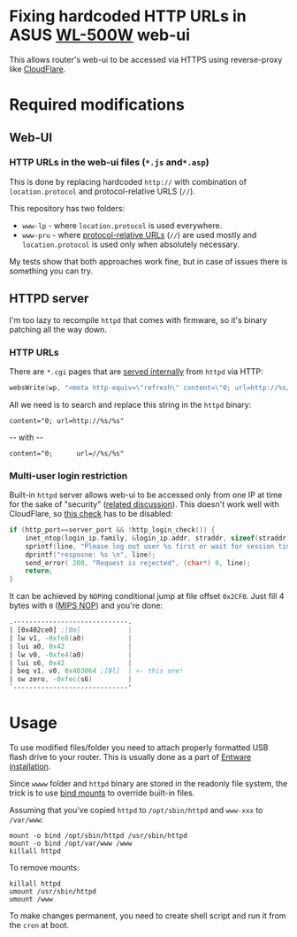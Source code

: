 # Fixing hardcoded HTTP URLs in ASUS [WL-500W](https://github.com/wl500g/wl500g) web-ui

This allows router's web-ui to be accessed via HTTPS using reverse-proxy like [CloudFlare](https://www.cloudflare.com/).

# Required modifications

## Web-UI

### HTTP URLs in the web-ui files (`*.js` and`*.asp`)

This is done by replacing hardcoded `http://` with combination of `location.protocol` and protocol-relative URLS (`//`).

This repository has two folders:

* `www-lp` - where `location.protocol` is used everywhere.
* `www-pru` - where [protocol-relative URLs](https://www.paulirish.com/2010/the-protocol-relative-url/) (`//`) are used mostly and `location.protocol` is used only when absolutely necessary.

My tests show that both approaches work fine, but in case of issues there is something you can try.

## HTTPD server

I'm too lazy to recompile `httpd` that comes with firmware, so it's binary patching all the way down.

### HTTP URLs

There are `*.cgi` pages that are [served internally](https://github.com/wl500g/wl500g/blob/972cda5f0fcf1bef478b297addab84623f617c95/gateway/httpd/web_ex.c#L124) from `httpd` via HTTP:

```c
websWrite(wp, "<meta http-equiv=\"refresh\" content=\"0; url=http://%s/%s\">\r\n", next_host, url);
```

All we need is to search and replace this string in the `httpd` binary:

	content="0; url=http://%s/%s"

-- with --

	content="0;      url=//%s/%s"


### Multi-user login restriction

Built-in `httpd` server allows web-ui to be accessed only from one IP at time for the sake of "security" ([related discussion](https://bitbucket.org/padavan/rt-n56u/issues/245/login-without-logging-out-on-another)). This doesn't work well with CloudFlare, so [this check](https://github.com/wl500g/wl500g/blob/08b5e24ae9986f41243276239b0d3cd899375479/gateway/httpd/httpd.c#L512-L518) has to be disabled:

```c
if (http_port==server_port && !http_login_check()) {
	inet_ntop(login_ip.family, &login_ip.addr, straddr, sizeof(straddr));
	sprintf(line, "Please log out user %s first or wait for session timeout(60 seconds).", straddr);
	dprintf("resposne: %s \n", line);
	send_error( 200, "Request is rejected", (char*) 0, line);
	return;
}
```

It can be achieved by `NOP`ing conditional jump at file offset `0x2CF0`. Just fill 4 bytes with `0` ([MIPS NOP](http://web.cse.ohio-state.edu/~crawfis/cse675-02/Slides/MIPS%20Instruction%20Set.pdf)) and you're done:

```nasm
.-----------------------------. 
| [0x402ce0] ;[Bm]            | 
| lw v1, -0xfe8(a0)           | 
| lui a0, 0x42                | 
| lw v0, -0xfe4(a0)           | 
| lui s6, 0x42                | 
| beq v1, v0, 0x403064 ;[Bl]  | <- this one!
| sw zero, -0xfec(s6)         | 
`-----------------------------' 
```

# Usage

To use modified files/folder you need to attach properly formatted USB flash drive to your router. This is usually done as a part of [Entware installation](https://github.com/Entware-ng/Entware-ng/wiki).

Since `wwww` folder and `httpd` binary are stored in the readonly file system, the trick is to use [bind mounts](http://unix.stackexchange.com/questions/198590/what-is-a-bind-mount) to override built-in files.

Assuming that you've copied `httpd` to `/opt/sbin/httpd` and `www-xxx` to `/var/www`:

```shell
mount -o bind /opt/sbin/httpd /usr/sbin/httpd
mount -o bind /opt/var/www /www
killall httpd
```

To remove mounts:

```
killall httpd
umount /usr/sbin/httpd
umount /www
```

To make changes permanent, you need to create shell script and run it from the `cron` at boot.

